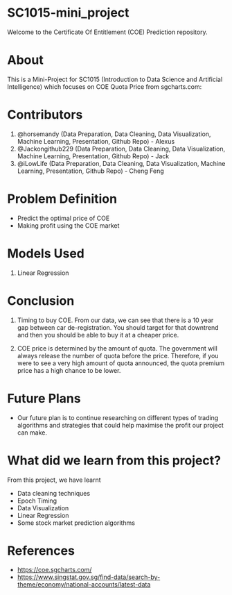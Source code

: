 # SC1015-mini_project
Welcome to the Certificate Of Entitlement (COE) Prediction repository.

# About
This is a Mini-Project for SC1015 (Introduction to Data Science and Artificial Intelligence) which focuses on COE Quota Price from sgcharts.com:

# Contributors
  1. @horsemandy (Data Preparation, Data Cleaning, Data Visualization, Machine Learning, Presentation, Github Repo)         - Alexus
  2. @Jackongithub229  (Data Preparation, Data Cleaning, Data Visualization, Machine Learning, Presentation, Github Repo)   - Jack
  3. @iLowLife  (Data Preparation, Data Cleaning, Data Visualization, Machine Learning, Presentation, Github Repo)          - Cheng Feng

# Problem Definition
  * Predict the optimal price of COE 
  * Making profit using the COE market

# Models Used
  1. Linear Regression

# Conclusion
 1. Timing to buy COE.
    From our data, we can see that there is a 10 year gap between car de-registration. 
    You should target for that downtrend and then you should be able to buy it at a cheaper price.

 2. COE price is determined by the amount of quota.
    The government will always release the number of quota before the price.
    Therefore, if you were to see a very high amount of quota announced, the quota premium price has a high chance to be lower.

# Future Plans
 * Our future plan is to continue researching on different types of trading algorithms and strategies that could help maximise the profit our project can make.

# What did we learn from this project?
From this project, we have learnt
 * Data cleaning techniques
 * Epoch Timing
 * Data Visualization
 * Linear Regression
 * Some stock market prediction algorithms

# References
  - https://coe.sgcharts.com/
  - https://www.singstat.gov.sg/find-data/search-by-theme/economy/national-accounts/latest-data
